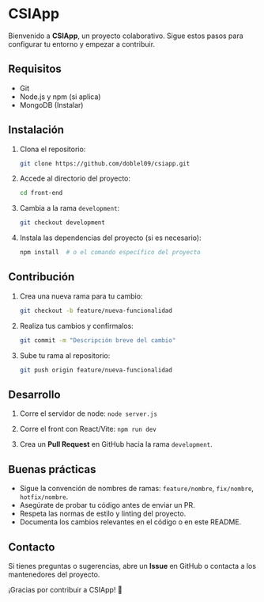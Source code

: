 # CSIApp

Bienvenido a **CSIApp**, un proyecto colaborativo. Sigue estos pasos para configurar tu entorno y empezar a contribuir.

## Requisitos
- Git
- Node.js y npm (si aplica)
- MongoDB (Instalar)

## Instalación

1. Clona el repositorio:
   ```sh
   git clone https://github.com/doblel09/csiapp.git
   ```

2. Accede al directorio del proyecto:
   ```sh
   cd front-end
   ```

3. Cambia a la rama `development`:
   ```sh
   git checkout development
   ```

4. Instala las dependencias del proyecto (si es necesario):
   ```sh
   npm install  # o el comando específico del proyecto
   ```

## Contribución

1. Crea una nueva rama para tu cambio:
   ```sh
   git checkout -b feature/nueva-funcionalidad
   ```

2. Realiza tus cambios y confírmalos:
   ```sh
   git commit -m "Descripción breve del cambio"
   ```

3. Sube tu rama al repositorio:
   ```sh
   git push origin feature/nueva-funcionalidad
   ```

## Desarrollo

1. Corre el servidor de node:
   ```node server.js```

2. Corre el front con React/Vite:
   ```npm run dev```

4. Crea un **Pull Request** en GitHub hacia la rama `development`.

## Buenas prácticas
- Sigue la convención de nombres de ramas: `feature/nombre`, `fix/nombre`, `hotfix/nombre`.
- Asegúrate de probar tu código antes de enviar un PR.
- Respeta las normas de estilo y linting del proyecto.
- Documenta los cambios relevantes en el código o en este README.

## Contacto
Si tienes preguntas o sugerencias, abre un **Issue** en GitHub o contacta a los mantenedores del proyecto.

¡Gracias por contribuir a CSIApp! 🚀

